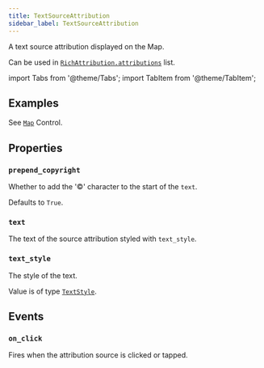 ```yaml
---
title: TextSourceAttribution
sidebar_label: TextSourceAttribution
---
```


A text source attribution displayed on the Map. 

Can be used in [`RichAttribution.attributions`](/docs/controls/maprichattribution) list.

import Tabs from '@theme/Tabs';
import TabItem from '@theme/TabItem';

## Examples

See [`Map`](/docs/controls/map) Control.

## Properties

### `prepend_copyright`

Whether to add the '©' character to the start of the `text`.

Defaults to `True`.

### `text`

The text of the source attribution styled with `text_style`.

### `text_style`

The style of the text.

Value is of type [`TextStyle`](/docs/reference/types/textstyle).

## Events

### `on_click`

Fires when the attribution source is clicked or tapped.
